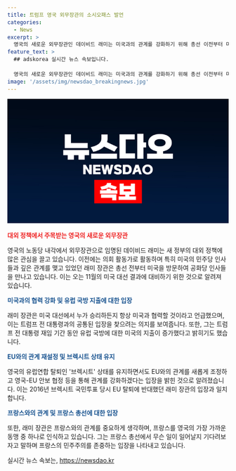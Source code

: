 ```yaml
---
title: 트럼프 영국 외무장관의 소시오패스 발언
categories:
  - News
excerpt: >
  영국의 새로운 외무장관인 데이비드 래미는 미국과의 관계를 강화하기 위해 총선 이전부터 미국 공화당 인사들과 접촉하며 대선 결과에 대비하고 있다. 그는 또한 유럽연합과의 관계 재설정에 관심을 갖고 있으며, 프랑스의 극우 정당을 비판하는 발언을 내놓고 있다. 현재는 프랑스 총선에서 국민연합이 제1당으로 선출될 것으로 보이지만, 래미는 영국과 프랑스가 가까운 연대관계를 유지하며 민주주의를 존중할 것이라고 밝혔다.
feature_text: >
  ## adskorea 실시간 뉴스 속보입니다.

  영국의 새로운 외무장관인 데이비드 래미는 미국과의 관계를 강화하기 위해 총선 이전부터 미국 공화당 인사들과 접촉하며 대선 결과에 대비하고 있다. 그는 또한 유럽연합과의 관계 재설정에 관심을 갖고 있으며, 프랑스의 극우 정당을 비판하는 발언을 내놓고 있다. 현재는 프랑스 총선에서 국민연합이 제1당으로 선출될 것으로 보이지만, 래미는 영국과 프랑스가 가까운 연대관계를 유지하며 민주주의를 존중할 것이라고 밝혔다.
image: '/assets/img/newsdao_breakingnews.jpg'
---
```


<p><img src="/assets/img/newsdao_breakingnews.jpg" alt="adskorea 속보" /></p>

<p><b><span style="color: #ee2323;">대외 정책에서 주목받는 영국의 새로운 외무장관</span></b></p>

<p>영국의 노동당 내각에서 외무장관으로 임명된 데이비드 래미는 새 정부의 대외 정책에 많은 관심을 끌고 있습니다. 이전에는 의회 활동가로 활동하며 특히 미국의 민주당 인사들과 깊은 관계를 맺고 있었던 래미 장관은 총선 전부터 미국을 방문하여 공화당 인사들을 만나고 있습니다. 이는 오는 11월의 미국 대선 결과에 대비하기 위한 것으로 알려져 있습니다.</p>

<p><b><span style="color: #1a5490;">미국과의 협력 강화 및 유럽 국방 지출에 대한 입장</span></b></p>

<p>래미 장관은 미국 대선에서 누가 승리하든지 항상 미국과 협력할 것이라고 언급했으며, 이는 트럼프 전 대통령과의 공통된 입장을 찾으려는 의지를 보여줍니다. 또한, 그는 트럼프 전 대통령 재임 기간 동안 유럽 국방에 대한 미국의 지출이 증가했다고 밝히기도 했습니다.</p>

<p><b><span style="color: #1a5490;">EU와의 관계 재설정 및 브렉시트 상태 유지</span></b></p>

<p>영국의 유럽연합 탈퇴인 '브렉시트' 상태를 유지하면서도 EU와의 관계를 새롭게 조정하고 영국-EU 안보 협정 등을 통해 관계를 강화하겠다는 입장을 밝힌 것으로 알려졌습니다. 이는 2016년 브렉시트 국민투표 당시 EU 탈퇴에 반대했던 래미 장관의 입장과 일치합니다.</p>

<p><b><span style="color: #1a5490;">프랑스와의 관계 및 프랑스 총선에 대한 입장</span></b></p>

<p>또한, 래미 장관은 프랑스와의 관계를 중요하게 생각하며, 프랑스를 영국의 가장 가까운 동맹 중 하나로 인식하고 있습니다. 그는 프랑스 총선에서 무슨 일이 일어날지 기다려보자고 말하며 프랑스의 민주주의를 존중하는 입장을 나타내고 있습니다.</p>
실시간 뉴스 속보는, <a href="https://newsdao.kr" rel="dofollow">https://newsdao.kr</a>


